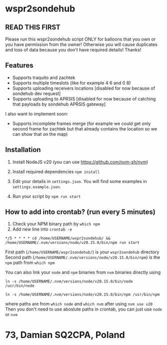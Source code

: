 # wspr2sondehub

## READ THIS FIRST

Please run this wspr2sondehub script ONLY for balloons that you own or you have permission from the owner! Otherwise you will cause duplicates and loss of data because you don't have required details! Thanks!

## Features

-   Supports traquito and zachtek
-   Supports multiple timeslots (like for example 4 6 and 0 8)
-   Supports uploading receivers locations [disabled for now because of sondehub dev request]
-   Supports uploading to APRSIS [disabled for now because of catching that payloads by sondehub APRSIS gateway]

I also want to implement soon:

-   Supports incomplete frames merge (for example we could get only second frame for zachtek but that already contains the location so we can show that on the map)

## Installation

1. Install NodeJS v20 (you can use https://github.com/nvm-sh/nvm)

2. Install required dependencies `npm install`

3. Edit your details in `settings.json`. You will find some examples in `settings.example.json`.

4. Run your script by `npm run start`

## How to add into crontab? (run every 5 minutes)

1. Check your NPM binary path by `which npm`
2. Add new line into `crontab -e`

`*/5 * * * * cd /home/USERNAME/wspr2sondehub/ && /home/USERNAME/.nvm/versions/node/v20.15.0/bin/npm run start`

First path (`/home/USERNAME/wspr2sondehub/`) is your `wspr2sondehub` directory
Second path (`/home/USERNAME/.nvm/versions/node/v20.15.0/bin/npm`) is the `npm` path from `which npm`

You can also link your `node` and `npm` binaries from `nvm` binaries directly using

`ln -s /home/USERNAME/.nvm/versions/node/v20.15.0/bin/node /usr/bin/node`

`ln -s /home/USERNAME/.nvm/versions/node/v20.15.0/bin/npm /usr/bin/npm`

where paths are from `which node` and `which nvm` after using `nvm use v20`
Then you don't need to use aboslute paths in crontab, you can just use `node` or `nvm`

# 73, Damian SQ2CPA, Poland
